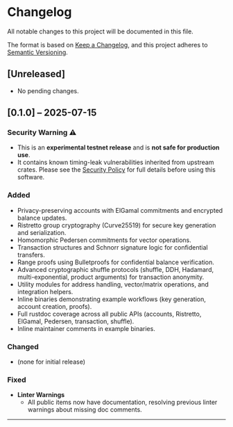 # Changelog

All notable changes to this project will be documented in this file.

The format is based on [Keep a Changelog](https://keepachangelog.com/en/1.0.0/),
and this project adheres to [Semantic Versioning](https://semver.org/spec/v2.0.0.html).

## [Unreleased]
- No pending changes.

## [0.1.0] – 2025-07-15

### Security Warning ⚠️

- This is an **experimental testnet release** and is **not safe for production use**.
- It contains known timing-leak vulnerabilities inherited from upstream crates. Please see the [Security Policy](.github/SECURITY.md) for full details before using this software.

### Added

- Privacy-preserving accounts with ElGamal commitments and encrypted balance updates.
- Ristretto group cryptography (Curve25519) for secure key generation and serialization.
- Homomorphic Pedersen commitments for vector operations.
- Transaction structures and Schnorr signature logic for confidential transfers.
- Range proofs using Bulletproofs for confidential balance verification.
- Advanced cryptographic shuffle protocols (shuffle, DDH, Hadamard, multi-exponential, product arguments) for transaction anonymity.
- Utility modules for address handling, vector/matrix operations, and integration helpers.
- Inline binaries demonstrating example workflows (key generation, account creation, proofs).
- Full rustdoc coverage across all public APIs (accounts, Ristretto, ElGamal, Pedersen, transaction, shuffle).
- Inline maintainer comments in example binaries.

### Changed
- (none for initial release)

### Fixed

- **Linter Warnings**
  - All public items now have documentation, resolving previous linter warnings about missing doc comments.

---
<!-- No compare link: initial release -->